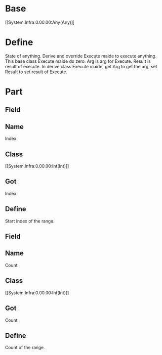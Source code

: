 # Base
[[System.Infra:0.00.00:Any(Any)]]
# Define
State of anything. Derive and override Execute maide 
to execute anything. This base class Execute maide do zero.
Arg is arg for Execute. Result is result of execute.
In derive class Execute maide, get Arg to get the arg, set Result to set result of Execute.
# Part
## Field
## Name
Index
## Class
[[System.Infra:0.00.00:Int(Int)]]
## Got
Index
## Define
Start index of the range.
## Field
## Name
Count
## Class
[[System.Infra:0.00.00:Int(Int)]]
## Got
Count
## Define
Count of the range.